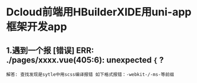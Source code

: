 # Dcloud前端用HBuilderXIDE用uni-app框架开发app
## 1.遇到一个报 [错误] ERR: ./pages/xxxx.vue(405:6): unexpected `{` ?
	解答: 查找发现是sytle中用scss编译报错 如下格式报错：-webkit-/-ms-等前缀